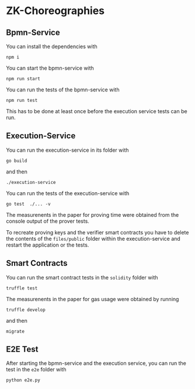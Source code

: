 # ZK-Choreographies

## Bpmn-Service

You can install the dependencies with

```
npm i
```

You can start the bpmn-service with 

```
npm run start
```

You can run the tests of the bpmn-service with 
```
npm run test
```
This has to be done at least once before the execution service tests can be run.

## Execution-Service

You can run the execution-service in its folder with 
```
go build
```
and then 
```
./execution-service
```

You can run the tests of the execution-service with 
``` 
go test  ./... -v
```
The measurenents in the paper for proving time were obtained from the console output of the prover tests.

To recreate proving keys and the verifier smart contracts you have to delete the contents of the `files/public` folder within the execution-service and restart the application or the tests. 

## Smart Contracts

You can run the smart contract tests in the `solidity` folder with
```
truffle test
```
The measurenents in the paper for gas usage were obtained by running 
```
truffle develop
```
and then 
```
migrate
```

## E2E Test 
After starting the bpmn-service and the execution service, you can run the test in the `e2e` folder with 
```
python e2e.py
```
